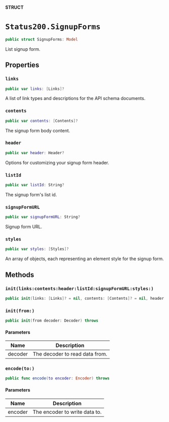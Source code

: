 **STRUCT**

# `Status200.SignupForms`

```swift
public struct SignupForms: Model
```

List signup form.

## Properties
### `links`

```swift
public var links: [Links]?
```

A list of link types and descriptions for the API schema documents.

### `contents`

```swift
public var contents: [Contents]?
```

The signup form body content.

### `header`

```swift
public var header: Header?
```

Options for customizing your signup form header.

### `listId`

```swift
public var listId: String?
```

The signup form's list id.

### `signupFormURL`

```swift
public var signupFormURL: String?
```

Signup form URL.

### `styles`

```swift
public var styles: [Styles]?
```

An array of objects, each representing an element style for the signup form.

## Methods
### `init(links:contents:header:listId:signupFormURL:styles:)`

```swift
public init(links: [Links]? = nil, contents: [Contents]? = nil, header: Header? = nil, listId: String? = nil, signupFormURL: String? = nil, styles: [Styles]? = nil)
```

### `init(from:)`

```swift
public init(from decoder: Decoder) throws
```

#### Parameters

| Name | Description |
| ---- | ----------- |
| decoder | The decoder to read data from. |

### `encode(to:)`

```swift
public func encode(to encoder: Encoder) throws
```

#### Parameters

| Name | Description |
| ---- | ----------- |
| encoder | The encoder to write data to. |
